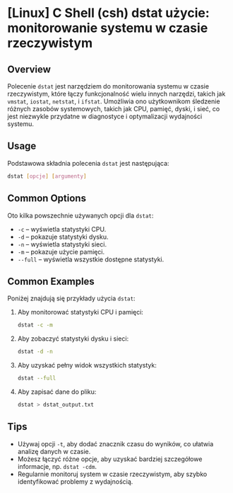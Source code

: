 # [Linux] C Shell (csh) dstat użycie: monitorowanie systemu w czasie rzeczywistym

## Overview
Polecenie `dstat` jest narzędziem do monitorowania systemu w czasie rzeczywistym, które łączy funkcjonalność wielu innych narzędzi, takich jak `vmstat`, `iostat`, `netstat`, i `ifstat`. Umożliwia ono użytkownikom śledzenie różnych zasobów systemowych, takich jak CPU, pamięć, dyski, i sieć, co jest niezwykle przydatne w diagnostyce i optymalizacji wydajności systemu.

## Usage
Podstawowa składnia polecenia `dstat` jest następująca:

```bash
dstat [opcje] [argumenty]
```

## Common Options
Oto kilka powszechnie używanych opcji dla `dstat`:

- `-c` – wyświetla statystyki CPU.
- `-d` – pokazuje statystyki dysku.
- `-n` – wyświetla statystyki sieci.
- `-m` – pokazuje użycie pamięci.
- `--full` – wyświetla wszystkie dostępne statystyki.

## Common Examples
Poniżej znajdują się przykłady użycia `dstat`:

1. Aby monitorować statystyki CPU i pamięci:
   ```bash
   dstat -c -m
   ```

2. Aby zobaczyć statystyki dysku i sieci:
   ```bash
   dstat -d -n
   ```

3. Aby uzyskać pełny widok wszystkich statystyk:
   ```bash
   dstat --full
   ```

4. Aby zapisać dane do pliku:
   ```bash
   dstat > dstat_output.txt
   ```

## Tips
- Używaj opcji `-t`, aby dodać znacznik czasu do wyników, co ułatwia analizę danych w czasie.
- Możesz łączyć różne opcje, aby uzyskać bardziej szczegółowe informacje, np. `dstat -cdm`.
- Regularnie monitoruj system w czasie rzeczywistym, aby szybko identyfikować problemy z wydajnością.